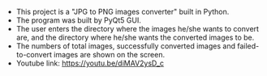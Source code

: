 * This project is a "JPG to PNG images converter" built in Python.
* The program was built by PyQt5 GUI.
* The user enters the directory where the images he/she wants to convert are, and the directory where he/she wants the converted images to be.
* The numbers of total images, successfully converted images and failed-to-convert images are shown on the screen.
* Youtube link: https://youtu.be/diMAV2ysD_c
